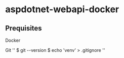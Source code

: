 # aspdotnet-webapi-docker

## Prequisites
Docker

Git
''
$ git --version
$ echo 'venv' > .gitignore
''
